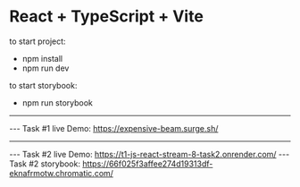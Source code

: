 # React + TypeScript + Vite

to start project:

- npm install
- npm run dev

to start storybook:

- npm run storybook
  
***

--- Task #1 live Demo: https://expensive-beam.surge.sh/
***
--- Task #2 live Demo: https://t1-js-react-stream-8-task2.onrender.com/
--- Task #2 storybook: https://66f025f3affee274d19313df-eknafrmotw.chromatic.com/

